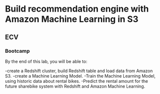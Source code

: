 # Build recommendation engine with Amazon Machine Learning in S3
## ECV
### Bootcamp

By the end of this lab, you will be able to:


  -create a Redshift cluster, build Redshift table and load data from Amazon S3.
  -create a Machine Learning Model.
  -Train the Machine Learning Model, using historic data about rental bikes.
  -Predict the rental amount for the future sharebike system with Redshift and Amazon Machine Learning.
